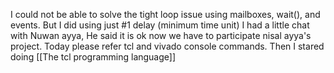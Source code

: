 I could not be able to solve the tight loop issue using mailboxes, wait(), and events. But I did using just #1 delay (minimum time unit)
I had a little chat with Nuwan ayya, He said it is ok now we have to participate nisal ayya's project. Today please refer tcl and vivado console commands.
Then I stared doing [[The tcl programming language]]

